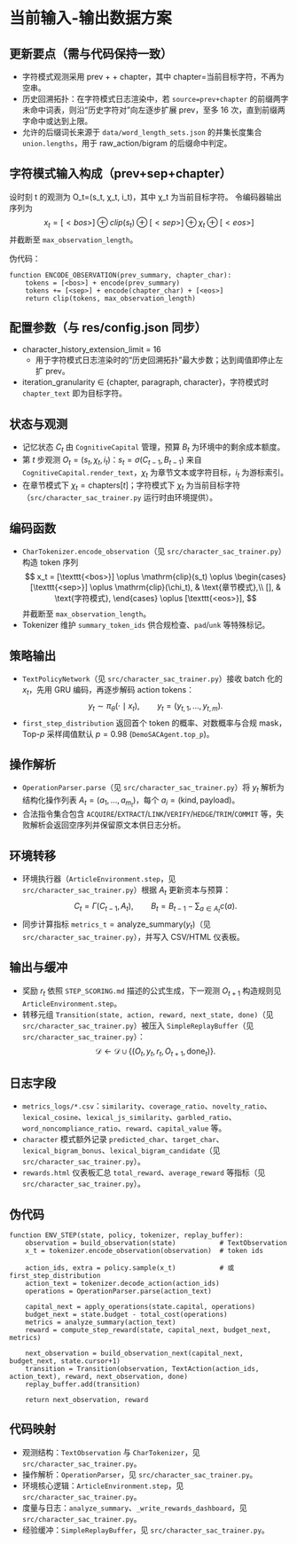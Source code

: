 ﻿# 当前输入-输出数据方案

## 更新要点（需与代码保持一致）
- 字符模式观测采用 prev + <sep> + chapter，其中 chapter=当前目标字符，不再为空串。
- 历史回溯拓扑：在字符模式日志渲染中，若 `source=prev+chapter` 的前缀两字未命中词表，则沿“历史字符对”向左逐步扩展 prev，至多 16 次，直到前缀两字命中或达到上限。
- 允许的后缀词长来源于 `data/word_length_sets.json` 的并集长度集合 `union.lengths`，用于 raw_action/bigram 的后缀命中判定。

## 字符模式输入构成（prev+sep+chapter）
设时刻 t 的观测为 O_t=(s_t, χ_t, i_t)，其中 χ_t 为当前目标字符。
令编码器输出序列为 $$ x_t = [<bos>] ⊕ clip(s_t) ⊕ [<sep>] ⊕ χ_t ⊕ [<eos>]$$ 并截断至 `max_observation_length`。

伪代码：
```pseudo
function ENCODE_OBSERVATION(prev_summary, chapter_char):
    tokens = [<bos>] + encode(prev_summary)
    tokens += [<sep>] + encode(chapter_char) + [<eos>]
    return clip(tokens, max_observation_length)
```

## 配置参数（与 res/config.json 同步）
- character_history_extension_limit = 16
  - 用于字符模式日志渲染时的“历史回溯拓扑”最大步数；达到阈值即停止左扩 prev。
- iteration_granularity ∈ {chapter, paragraph, character}，字符模式时 `chapter_text` 即为目标字符。


## 状态与观测
- 记忆状态 $C_t$ 由 `CognitiveCapital` 管理，预算 $B_t$ 为环境中的剩余成本额度。
- 第 $t$ 步观测 $O_t = (s_t, \chi_t, i_t)$：$s_t = \sigma(C_{t-1}, B_{t-1})$ 来自 `CognitiveCapital.render_text`，$\chi_t$ 为章节文本或字符目标，$i_t$ 为游标索引。
- 在章节模式下 $\chi_t = \text{chapters}[t]$；字符模式下 $\chi_t$ 为当前目标字符（`src/character_sac_trainer.py` 运行时由环境提供）。

## 编码函数
- `CharTokenizer.encode_observation`（见 `src/character_sac_trainer.py`）构造 token 序列
  $$
  x_t = [\texttt{<bos>}] \oplus \mathrm{clip}(s_t) \oplus
  \begin{cases}
  [\texttt{<sep>}] \oplus \mathrm{clip}(\chi_t), & \text{章节模式},\\
  [], & \text{字符模式},
  \end{cases}
  \oplus [\texttt{<eos>}],
  $$
  并截断至 `max_observation_length`。
- Tokenizer 维护 `summary_token_ids` 供合规检查、`pad`/`unk` 等特殊标记。

## 策略输出
- `TextPolicyNetwork`（见 `src/character_sac_trainer.py`）接收 batch 化的 $x_t$，先用 GRU 编码，再逐步解码 action tokens：
  $$
  y_t \sim \pi_\theta(\cdot \mid x_t), \qquad y_t = (y_{t,1},\dots,y_{t,m}).
  $$
- `first_step_distribution` 返回首个 token 的概率、对数概率与合规 mask，Top-$p$ 采样阈值默认 $p=0.98$ (`DemoSACAgent.top_p`)。

## 操作解析
- `OperationParser.parse`（见 `src/character_sac_trainer.py`）将 $y_t$ 解析为结构化操作列表 $A_t = (a_1,\dots,a_{m_t})$，每个 $a_i = (\mathrm{kind}, \mathrm{payload})$。
- 合法指令集合包含 `ACQUIRE`/`EXTRACT`/`LINK`/`VERIFY`/`HEDGE`/`TRIM`/`COMMIT` 等，失败解析会返回空序列并保留原文本供日志分析。

## 环境转移
- 环境执行器（`ArticleEnvironment.step`，见 `src/character_sac_trainer.py`）根据 $A_t$ 更新资本与预算：
  $$
  C_t = \Gamma(C_{t-1}, A_t), \qquad B_t = B_{t-1} - \sum_{a\in A_t} c(a).
  $$
- 同步计算指标 $\texttt{metrics\_t} = \mathrm{analyze\_summary}(y_t)$（见 `src/character_sac_trainer.py`），并写入 CSV/HTML 仪表板。

## 输出与缓冲
- 奖励 $r_t$ 依照 `STEP_SCORING.md` 描述的公式生成，下一观测 $O_{t+1}$  构造规则见 `ArticleEnvironment.step`。
- 转移元组 `Transition(state, action, reward, next_state, done)`（见 `src/character_sac_trainer.py`）被压入 `SimpleReplayBuffer`（见 `src/character_sac_trainer.py`）：
  $$
  \mathcal{D} \leftarrow \mathcal{D} \cup \{(O_t, y_t, r_t, O_{t+1}, \mathrm{done}_t)\}.
  $$

## 日志字段
- `metrics_logs/*.csv`：`similarity`、`coverage_ratio`、`novelty_ratio`、`lexical_cosine`、`lexical_js_similarity`、`garbled_ratio`、`word_noncompliance_ratio`、`reward`、`capital_value` 等。
- `character` 模式额外记录 `predicted_char`、`target_char`、`lexical_bigram_bonus`、`lexical_bigram_candidate`（见 `src/character_sac_trainer.py`）。
- `rewards.html` 仪表板汇总 `total_reward`、`average_reward` 等指标（见 `src/character_sac_trainer.py`）。

## 伪代码
```pseudo
function ENV_STEP(state, policy, tokenizer, replay_buffer):
    observation = build_observation(state)           # TextObservation
    x_t = tokenizer.encode_observation(observation)  # token ids

    action_ids, extra = policy.sample(x_t)           # 或 first_step_distribution
    action_text = tokenizer.decode_action(action_ids)
    operations = OperationParser.parse(action_text)

    capital_next = apply_operations(state.capital, operations)
    budget_next = state.budget - total_cost(operations)
    metrics = analyze_summary(action_text)
    reward = compute_step_reward(state, capital_next, budget_next, metrics)

    next_observation = build_observation_next(capital_next, budget_next, state.cursor+1)
    transition = Transition(observation, TextAction(action_ids, action_text), reward, next_observation, done)
    replay_buffer.add(transition)

    return next_observation, reward
```

## 代码映射
- 观测结构：`TextObservation` 与 `CharTokenizer`，见 `src/character_sac_trainer.py`。
- 操作解析：`OperationParser`，见 `src/character_sac_trainer.py`。
- 环境核心逻辑：`ArticleEnvironment.step`，见 `src/character_sac_trainer.py`。
- 度量与日志：`analyze_summary`、`_write_rewards_dashboard`，见 `src/character_sac_trainer.py`。
- 经验缓冲：`SimpleReplayBuffer`，见 `src/character_sac_trainer.py`。

